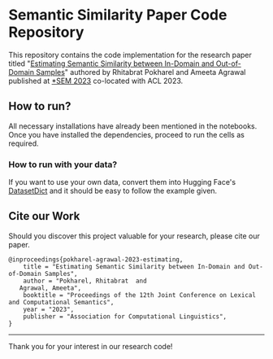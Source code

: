 # Semantic Similarity Paper Code Repository

This repository contains the code implementation for the research paper titled "<a href="https://arxiv.org/abs/2306.01206">Estimating Semantic Similarity between In-Domain and Out-of-Domain Samples</a>" authored by Rhitabrat Pokharel and Ameeta Agrawal published at <a href="https://sites.google.com/view/starsem2023">*SEM 2023</a> co-located with ACL 2023.

## How to run?

All necessary installations have already been mentioned in the notebooks. Once you have installed the dependencies, proceed to run the cells as required.

### How to run with your data?

If you want to use your own data, convert them into Hugging Face's <a href="https://huggingface.co/docs/datasets/package_reference/main_classes#datasets.DatasetDict"> DatasetDict</a> and it should be easy to follow the example given.

## Cite our Work
Should you discover this project valuable for your research, please cite our paper.

```
@inproceedings{pokharel-agrawal-2023-estimating,
    title = "Estimating Semantic Similarity between In-Domain and Out-of-Domain Samples",
    author = "Pokharel, Rhitabrat  and
   Agrawal, Ameeta",
    booktitle = "Proceedings of the 12th Joint Conference on Lexical and Computational Semantics",
    year = "2023",
    publisher = "Association for Computational Linguistics",
}
```

---
Thank you for your interest in our research code!
